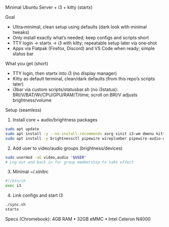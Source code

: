 Minimal Ubuntu Server + i3 + kitty (startx)

Goal
- Ultra‑minimal, clean setup using defaults (dark look with minimal tweaks)
- Only install exactly what’s needed; keep configs and scripts short
- TTY login → startx → i3 with kitty; repeatable setup later via one‑shot
- Apps via Flatpak (Firefox, Discord) and VS Code when ready; simple status bar

What you get (short)
- TTY login, then startx into i3 (no display manager)
- Kitty as default terminal, clean/dark defaults (from this repo’s scripts later)
- i3bar via custom scripts/statusbar.sh (no i3status): BRI/V/BAT/Wi/CPU/GPU/RAM/T/time; scroll on BRI/V adjusts brightness/volume

Setup (seamless)
1) Install core + audio/brightness packages
```bash
sudo apt update
sudo apt install -y --no-install-recommends xorg xinit i3-wm dmenu kitty dbus-x11 policykit-1 vim
sudo apt install -y brightnessctl pipewire wireplumber pipewire-audio-client-libraries pulseaudio-utils alsa-utils alsa-ucm-conf intel-gpu-tools
```

2) Add user to video/audio groups (brightness/devices)
```bash
sudo usermod -aG video,audio "$USER"
# Log out and back in for group membership to take effect
```

3) Minimal ~/.xinitrc
```sh
#!/bin/sh
exec i3
```

4) Link configs and start i3
```bash
./sync.sh
startx
```

Specs (Chromebook): 4GB RAM • 32GB eMMC • Intel Celeron N4000